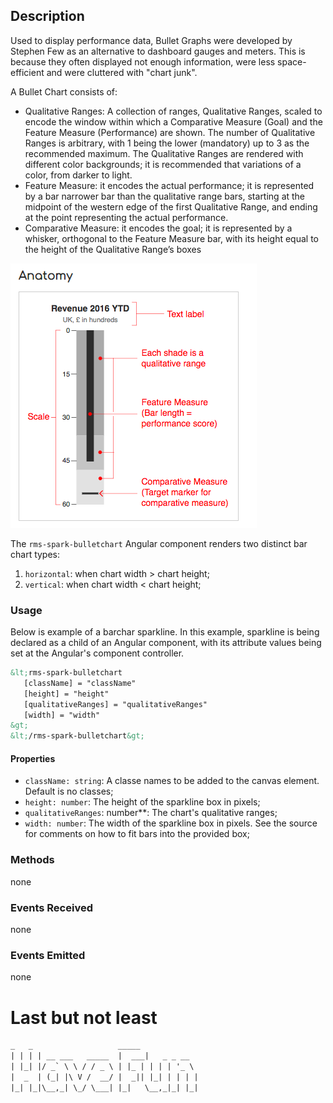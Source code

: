 Description
----
Used to display performance data, Bullet Graphs were developed by Stephen Few as an alternative to dashboard gauges and meters. This is because they often displayed not enough information, were less space-efficient and were cluttered with "chart junk".

A Bullet Chart consists of:
* Qualitative Ranges: A collection of ranges, Qualitative Ranges, scaled to encode the window within which a Comparative Measure (Goal) and the Feature Measure (Performance) are shown. The number of Qualitative Ranges is arbitrary, with 1 being the lower (mandatory) up to 3 as the recommended maximum. The Qualitative Ranges are rendered with different color backgrounds; it is recommended that variations of a color, from darker to light.
* Feature Measure: it encodes the actual performance; it is represented by a bar narrower bar than the qualitative range bars, starting at the midpoint of the western edge of the first Qualitative Range, and ending at the point representing the actual performance.
* Comparative Measure: it encodes the goal; it is represented by a whisker, orthogonal to the Feature Measure bar, with its height equal to the height of the Qualitative Range’s boxes

![Bullet Chart](./utils/bullet-chart.png)

The `rms-spark-bulletchart` Angular component renders two distinct bar chart types:
1. `horizontal`: when chart width &gt; chart height;
1. `vertical`: when chart width &lt; chart height;

### Usage
Below is example of a barchar sparkline. In this example, sparkline is being declared as a child of an Angular component, with its attribute values being set at the Angular's component controller.

````html
&lt;rms-spark-bulletchart
   [className] = "className"
   [height] = "height"
   [qualitativeRanges] = "qualitativeRanges"
   [width] = "width"
&gt;
&lt;/rms-spark-bulletchart&gt;
````

#### Properties
* `className: string`: A classe names to be added to the canvas element. Default is no classes;
* `height: number`: The height of the sparkline box in pixels;
* `qualitativeRanges`: number**: The chart's qualitative ranges;
* `width: number`: The width of the sparkline box in pixels. See the source for comments on how to fit bars into the provided box;


### Methods
none

### Events Received
none

### Events Emitted
none

# Last but not least
````html
_   _                   _____
| | | | __ ___   _____  |  ___|   _ _ __
| |_| |/ _` \ \ / / _ \ | |_ | | | | '_ \
|  _  | (_| |\ V /  __/ |  _|| |_| | | | |
|_| |_|\__,_| \_/ \___| |_|   \__,_|_| |_|
````
